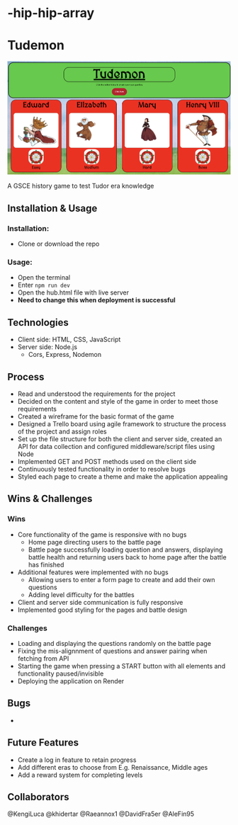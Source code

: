 # -hip-hip-array

# Tudemon
![Screenshot of the hub page for Tudemon.](/Screenshot%202023-11-09%20at%2010.35.34.png)

A GSCE history game to test Tudor era knowledge

## Installation & Usage

### Installation: 

* Clone or download the repo

### Usage:

* Open the terminal 
* Enter ```npm run dev```
* Open the hub.html file with live server
* **Need to change this when deployment is successful**

## Technologies

* Client side: HTML, CSS, JavaScript
* Server side: Node.js
    - Cors, Express, Nodemon

## Process

* Read and understood the requirements for the project
* Decided on the content and style of the game in order to meet those requirements
* Created a wireframe for the basic format of the game
* Designed a Trello board using agile framework to structure the process of the project and assign roles
* Set up the file structure for both the client and server side, created an API for data collection and configured middleware/script files using Node
* Implemented GET and POST methods used on the client side
* Continuously tested functionality in order to resolve bugs 
* Styled each page to create a theme and make the application appealing

## Wins & Challenges

### Wins

* Core functionality of the game is responsive with no bugs
    - Home page directing users to the battle page
    - Battle page successfully loading question and answers, displaying battle health and returning users back to home page after the battle has finished
* Additional features were implemented with no bugs
    - Allowing users to enter a form page to create and add their own questions 
    - Adding level difficulty for the battles
* Client and server side communication is fully responsive
* Implemented good styling for the pages and battle design

### Challenges

* Loading and displaying the questions randomly on the battle page
* Fixing the mis-alignnment of questions and answer pairing when fetching from API
* Starting the game when pressing a START button with all elements and functionality paused/invisible
* Deploying the application on Render 

## Bugs

* 

## Future Features

* Create a log in feature to retain progress
* Add different eras to choose from E.g. Renaissance, Middle ages
* Add a reward system for completing levels

## Collaborators

@KengiLuca @khidertar @Raeannox1 @DavidFra5er @AleFin95 





